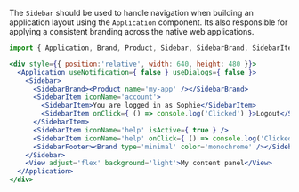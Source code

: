 The `Sidebar` should be used to handle navigation when building an application layout using the `Application` component. Its also responsible for applying a consistent branding across the native web applications.

```jsx
import { Application, Brand, Product, Sidebar, SidebarBrand, SidebarItem, SidebarFooter, View } from 'thenativeweb-ux';

<div style={{ position:'relative', width: 640, height: 480 }}>
  <Application useNotification={ false } useDialogs={ false }>
    <Sidebar>
      <SidebarBrand><Product name='my-app' /></SidebarBrand>
      <SidebarItem iconName='account'>
        <SidebarItem>You are logged in as Sophie</SidebarItem>
        <SidebarItem onClick={ () => console.log('Clicked') }>Logout</SidebarItem>
      </SidebarItem>
      <SidebarItem iconName='help' isActive={ true } />
      <SidebarItem iconName='help' onClick={ () => console.log('Clicked') } />
      <SidebarFooter><Brand type='minimal' color='monochrome' /></SidebarFooter>
    </Sidebar>
    <View adjust='flex' background='light'>My content panel</View>
  </Application>
</div>
```
